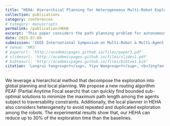```yaml
---
title: "HEHA: Hierarchical Planning for Heterogeneous Multi-Robot Exploration of Unknown Environments"
collection: publications
category: conferences
# category: manuscripts
permalink: /publication/HEHA
excerpt: 'This paper considers the path planning problem for autonomous exploration of an unknown environment using multiple heterogeneous robots such as drones, wheeled, and legged robots, which have different capabilities to traverse complex terrains.'
date: 2025-07-09
submission: 'IEEE International Symposium on Multi-Robot & Multi-Agent Systems (MRS)'
# venue: 'MRS'
# paperurl: 'http://academicpages.github.io/files/paper3.pdf'
# slidesurl: 'http://academicpages.github.io/files/slides1.pdf'
# bibtexurl: 'http://academicpages.github.io/files/bibtex1.bib'
citation: 'Longrui Yang<sup>†</sup>, Yiyu Wang<sup>†</sup>, <b>Jingfan Tang</b><sup>†</sup>, Yunpeng Lv, Shizhe Zhao, Chao Cao, Zhongqiang Ren<sup>*</sup>. (2025). &quot;HEHA: Hierarchical Planning for Heterogeneous Multi-Robot Exploration of Unknown Environments.&quot;'
---
```


We leverage a hierarchical method that decompose the exploration into global planning and local planning. We propose a new routing algorithm PEAF (Partial Anytime Focal search) that can quickly find bounded sub-optimal solutions to minimize the maximum path
length among the agents subject to traversability constraints. Additionally, the local planner in HEHA also considers heterogeneity to avoid repeated and duplicated exploration among the robots. The experimental results show that, our HEHA can reduce up to 30% of the exploration time than the baselines.